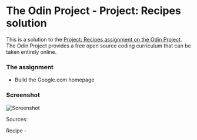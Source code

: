 # The Odin Project - Project: Recipes solution

This is a solution to the [Project: Recipes assignment on the Odin Project](https://www.theodinproject.com/paths/foundations/courses/foundations/lessons/recipes#assignment). The Odin Project provides a free open source coding curriculum that can be taken entirely online.

### The assignment

- Build the Google.com homepage

### Screenshot

![Screenshot](images/screenshot.jpg)

Sources:

Recipe - 